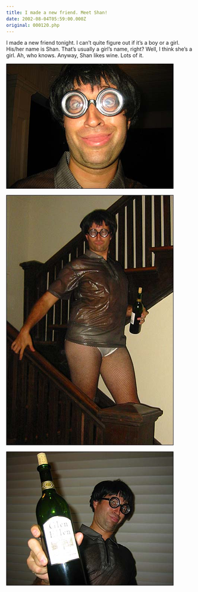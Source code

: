 ```yaml
---
title: I made a new friend. Meet Shan!
date: 2002-08-04T05:59:00.000Z
original: 000120.php
---
```


I made a new friend tonight. I can’t quite figure out if it’s a boy or a girl. His/her name is Shan. That’s usually a girl’s name, right? Well, I think she’s a girl. Ah, who knows. Anyway, Shan likes wine. Lots of it.

<p class="polaroid"><img src="./shan-02.jpg" /></p>

<p class="polaroid"><img src="./shan-01.jpg" /></p>

<p class="polaroid"><img src="./shan-03.jpg" /></p>
